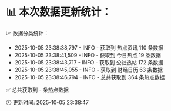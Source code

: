 📊 本次数据更新统计：
==========================

📈 数据分类统计：
- 2025-10-05 23:38:38,797 - INFO - 获取到 热点资讯 110 条数据
- 2025-10-05 23:38:41,509 - INFO - 获取到 今日热点 19 条数据
- 2025-10-05 23:38:43,717 - INFO - 获取到 公社热帖 172 条数据
- 2025-10-05 23:38:45,055 - INFO - 获取到 财经日历 63 条数据
- 2025-10-05 23:38:46,794 - INFO - 总共获取到 364 条热点数据

✅ 总共获取到 - 条热点数据

🕐 更新时间: 2025-10-05 23:38:47
